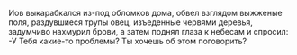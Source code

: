   Иов выкарабкался из-под обломков дома, обвел взглядом выжженые поля, раздувшиеся трупы овец, изъеденные червями деревья, задумчиво нахмурил брови, а затем поднял глаза к небесам и спросил:
-У Тебя какие-то проблемы? Ты хочешь об этом поговорить?    